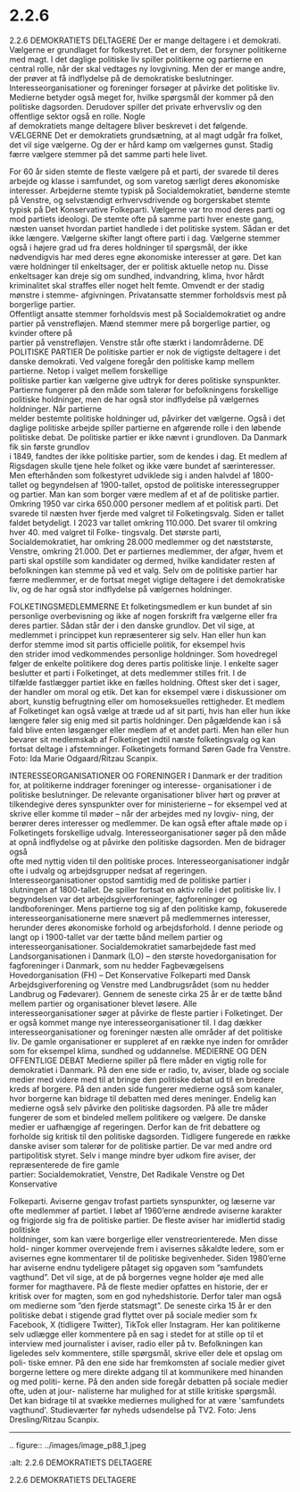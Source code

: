 # 2.2.6

2.2.6 
DEMOKRATIETS DELTAGERE
Der er mange deltagere i et demokrati. Vælgerne er grundlaget for folkestyret. 
Det er dem, der forsyner politikerne med magt. I det daglige politiske liv spiller 
politikerne og partierne en central rolle, når der skal vedtages ny lovgivning. Men 
der	er	mange	andre,	der	prøver	at	få	indflydelse	på	de	demokratiske	beslutninger.	
Interesseorganisationer og foreninger forsøger at påvirke det politiske liv. Medierne 
betyder også meget for, hvilke spørgsmål der kommer på den politiske dagsorden. 
Derudover	spiller	det	private	erhvervsliv	og	den	offentlige	sektor	også	en	rolle.	Nogle	
af demokratiets mange deltagere bliver beskrevet i det følgende.
VÆLGERNE
Det er demokratiets grundsætning, at al magt udgår fra folket, det vil sige 
vælgerne. Og der er hård kamp om vælgernes gunst. Stadig færre vælgere 
stemmer på det samme parti hele livet.
 
 For	60	år	siden	stemte	de	fleste	vælgere	på	et	parti,	der	svarede	til	deres	arbejde	
og klasse i samfundet, og som varetog særligt deres økonomiske interesser. 
Arbejderne stemte typisk på Socialdemokratiet, bønderne stemte på Venstre, og 
selvstændigt erhvervsdrivende og borgerskabet stemte typisk på Det Konservative 
Folkeparti. Vælgerne var tro mod deres parti og mod partiets ideologi. De stemte 
ofte på samme parti hver eneste gang, næsten uanset hvordan partiet handlede i 
det politiske system. Sådan er det ikke længere. Vælgerne skifter langt oftere parti 
i dag. Vælgerne stemmer også i højere grad ud fra deres holdninger til spørgsmål, 
der ikke nødvendigvis har med deres egne økonomiske interesser at gøre.
Det kan være holdninger til enkeltsager, der er politisk aktuelle netop nu. Disse 
enkeltsager kan dreje sig om sundhed, indvandring, klima, hvor hårdt kriminalitet 
skal	straffes	eller	noget	helt	femte.	Omvendt	er	der	stadig	mønstre	i	stemme- 
afgivningen. Privatansatte stemmer forholdsvis mest på borgerlige partier.  
Offentligt	ansatte	stemmer	forholdsvis	mest	på	Socialdemokratiet	og	andre	partier	
på	venstrefløjen.	Mænd	stemmer	mere	på	borgerlige	partier,	og	kvinder	oftere	på	
partier	på	venstrefløjen.	Venstre	står	ofte	stærkt	i	landområderne.
DE POLITISKE PARTIER 
De politiske partier er nok de vigtigste deltagere i det danske demokrati. Ved valgene 
foregår den politiske kamp mellem partierne. Netop i valget mellem forskellige  
politiske partier kan vælgerne give udtryk for deres politiske synspunkter.
Partierne fungerer på den måde som talerør for befolkningens forskellige politiske 
holdninger,	men	de	har	også	stor	indflydelse	på	vælgernes	holdninger.	Når	partierne	
melder bestemte politiske holdninger ud, påvirker det vælgerne. Også i det daglige 
politiske arbejde spiller partierne en afgørende rolle i den løbende politiske debat.
De	politiske	partier	er	ikke	nævnt	i	grundloven.	Da	Danmark	fik	sin	første	grundlov	
i 1849, fandtes der ikke politiske partier, som de kendes i dag. Et medlem af 
Rigsdagen skulle tjene hele folket og ikke være bundet af særinteresser. Men 
efterhånden som folkestyret udviklede sig i anden halvdel af 1800-tallet og 
begyndelsen af 1900-tallet, opstod de politiske interessegrupper og partier. 
Man kan som borger være medlem af et af de politiske partier. Omkring 1950 
var cirka 650.000 personer medlem af et politisk parti. Det svarede til næsten 
hver fjerde med valgret til Folketingsvalg. Siden er tallet faldet betydeligt. I 2023 
var tallet omkring 110.000. Det svarer til omkring hver 40. med valgret til Folke-
tingsvalg. Det største parti, Socialdemokratiet, har omkring 28.000 medlemmer 
og det næststørste, Venstre, omkring 21.000. Det er partiernes medlemmer, der 
afgør, hvem et parti skal opstille som kandidater og dermed, hvilke kandidater 
resten af befolkningen kan stemme på ved et valg. Selv om de politiske partier 
har færre medlemmer, er de fortsat meget vigtige deltagere i det demokratiske 
liv,	og	de	har	også	stor	indflydelse	på	vælgernes	holdninger.
 
 FOLKETINGSMEDLEMMERNE
Et folketingsmedlem er kun bundet af sin personlige overbevisning og ikke af 
nogen forskrift fra vælgerne eller fra deres partier. Sådan står der i den danske 
grundlov. Det vil sige, at medlemmet i princippet kun repræsenterer sig selv. Han 
eller	hun	kan	derfor	stemme	imod	sit	partis	officielle	politik,	for	eksempel	hvis	
den strider imod vedkommendes personlige holdninger.
Som hovedregel følger de enkelte politikere dog deres partis politiske linje. 
I enkelte	sager	beslutter	et	parti	i	Folketinget,	at	dets	medlemmer	stilles	frit.	I de	
tilfælde fastlægger partiet ikke en fælles holdning. Oftest sker det i sager, der 
handler om moral og etik. Det kan for eksempel være i diskussioner om abort, 
kunstig befrugtning eller om homoseksuelles rettigheder. 
Et medlem af Folketinget kan også vælge at træde ud af sit parti, hvis han eller 
hun ikke længere føler sig enig med sit partis holdninger. Den pågældende kan i 
så fald blive enten løsgænger eller medlem af et andet parti. Men han eller hun 
bevarer sit medlemskab af Folketinget indtil næste folketingsvalg og kan fortsat 
deltage i afstemninger.
Folketingets formand Søren Gade fra Venstre.  
Foto: Ida Marie Odgaard/Ritzau Scanpix.
 
 INTERESSEORGANISATIONER OG FORENINGER
I Danmark er der tradition for, at politikerne inddrager foreninger og interesse-
organisationer i de politiske beslutninger. De relevante organisationer bliver 
hørt og prøver at tilkendegive deres synspunkter over for ministerierne – for 
eksempel ved at skrive eller komme til møder – når der arbejdes med ny lovgiv-
ning, der berører deres interesser og medlemmer. De kan også efter aftale møde 
op i Folketingets forskellige udvalg. Interesseorganisationer søger på den måde 
at	opnå	indflydelse	og	at	påvirke	den	politiske	dagsorden.	Men	de	bidrager	også	
ofte med nyttig viden til den politiske proces. Interesseorganisationer indgår ofte 
i udvalg og arbejdsgrupper nedsat af regeringen.
Interesseorganisationer opstod samtidig med de politiske partier i slutningen af 
1800-tallet. De spiller fortsat en aktiv rolle i det politiske liv.
I begyndelsen var det arbejdsgiverforeninger, fagforeninger og landboforeninger. 
Mens partierne tog sig af den politiske kamp, fokuserede interesseorganisationerne 
mere snævert på medlemmernes interesser, herunder deres økonomiske forhold 
og arbejdsforhold. I denne periode og langt op i 1900-tallet var der tætte bånd 
mellem partier og interesseorganisationer. Socialdemokratiet samarbejdede fast 
med Landsorganisationen i Danmark (LO) – den største hovedorganisation for 
fagforeninger i Danmark, som nu hedder Fagbevægelsens Hovedorganisation (FH) 
– Det Konservative Folkeparti med Dansk Arbejdsgiverforening og Venstre med 
Landbrugsrådet (som nu hedder Landbrug og Fødevarer). Gennem de seneste 
cirka 25 år er de tætte bånd mellem partier og organisationer blevet løsere. Alle  
interesseorganisationer	søger	at	påvirke	de	fleste	partier	i	Folketinget.
Der er også kommet mange nye interesseorganisationer til. I dag dækker 
interesseorganisationer og foreninger næsten alle områder af det politiske 
liv. De gamle organisationer er suppleret af en række nye inden for områder 
som for eksempel klima, sundhed og uddannelse.
MEDIERNE OG DEN OFFENTLIGE DEBAT
Medierne	spiller	på	flere	måder	en	vigtig	rolle	for	demokratiet	i	Danmark.	På	den	
ene side er radio, tv, aviser, blade og sociale medier med videre med til at bringe 
den politiske debat ud til en bredere kreds af borgere. På den anden side fungerer 
medierne også som kanaler, hvor borgerne kan bidrage til debatten med deres 
meninger. Endelig kan medierne også selv påvirke den politiske dagsorden. På alle 
tre måder fungerer de som et bindeled mellem politikere og vælgere.
De danske medier er uafhængige af regeringen. Derfor kan de frit debattere og 
forholde sig kritisk til den politiske dagsorden. Tidligere fungerede en række danske 
aviser som talerør for de politiske partier. De var med andre ord partipolitisk styret. 
Selv	i	mange	mindre	byer	udkom	fire	aviser,	der	repræsenterede	de	fire	gamle	
partier: Socialdemokratiet, Venstre, Det Radikale Venstre og Det Konservative 
 
 Folkeparti. Aviserne gengav trofast partiets synspunkter, og læserne var ofte 
medlemmer af partiet. I løbet af 1960’erne ændrede aviserne karakter og 
frigjorde	sig	fra	de	politiske	partier.	De	fleste	aviser	har	imidlertid	stadig	politiske	
holdninger, som kan være borgerlige eller venstreorienterede. Men disse hold-
ninger kommer overvejende frem i avisernes såkaldte ledere, som er avisernes 
egne kommentarer til de politiske begivenheder.
Siden 1980’erne har aviserne endnu tydeligere påtaget sig opgaven som 
”samfundets vagthund”. Det vil sige, at de på borgernes vegne holder øje med 
alle	 former	 for	 magthavere.	 På	 de	 fleste	 medier	 opfattes	 en	 historie,	 der	 er	
kritisk over for magten, som en god nyhedshistorie. Derfor taler man også om 
medierne som ”den fjerde statsmagt”.
De	 seneste	 cirka	 15	 år	 er	 den	 politiske	 debat	 i	 stigende	 grad	 flyttet	 over	 på	
sociale medier som fx Facebook, X (tidligere Twitter), TikTok eller Instagram. Her 
kan politikerne selv udlægge eller kommentere på en sag i stedet for at stille 
op til et interview med journalister i aviser, radio eller på tv. Befolkningen kan 
ligeledes selv kommentere, stille spørgsmål, skrive eller dele et opslag om poli-
tiske emner. På den ene side har fremkomsten af sociale medier givet borgerne 
lettere og mere direkte adgang til at kommunikere med hinanden og med politi-
kerne. På den anden side foregår debatten på sociale medier ofte, uden at jour-
nalisterne har mulighed for at stille kritiske spørgsmål. Det kan bidrage til at 
svække mediernes mulighed for at være 'samfundets vagthund'.
Studieværter før nyheds udsendelse på TV2. 
Foto:	Jens	Dresling/Ritzau Scanpix.
 
 ---

<!-- Figures extracted from nearby pages -->

.. figure:: ../images/image_p88_1.jpeg

   :alt: 2.2.6 DEMOKRATIETS DELTAGERE

   2.2.6 DEMOKRATIETS DELTAGERE
